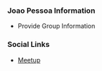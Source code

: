 ### Joao Pessoa Information
* Provide Group Information

### Social Links
* [Meetup](https://www.meetup.com/owasp-joao-pessoa-chapter/)



